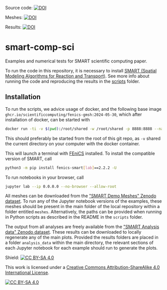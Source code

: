 Source code: [![DOI](https://zenodo.org/badge/DOI/10.5281/zenodo.11268944.svg)](https://doi.org/10.5281/zenodo.11268944)

Meshes: [![DOI](https://zenodo.org/badge/DOI/10.5281/zenodo.10480303.svg)](https://doi.org/10.5281/zenodo.10480303)

Results: [![DOI](https://zenodo.org/badge/DOI/10.5281/zenodo.11252054.svg)](https://doi.org/10.5281/zenodo.11252054)

# smart-comp-sci

Examples and numerical tests for SMART scientific computing paper.

To run the code in this repository, it is necessary to install [SMART (Spatial Modeling Algorithms for Reaction and Transport)](https://github.com/RangamaniLabUCSD/smart.git).
See more info about running the code and reproducing the results in the [scripts](scripts) folder.

## Installation

To run the scripts, we advice usage of docker, and the following base image
`ghcr.io/scientificcomputing/fenics-gmsh:2024-05-30`, which after installation of docker, can be started with

```bash
docker run -ti -v $(pwd):/root/shared -w /root/shared -p 8888:8888 --name smart-comp-sci  ghcr.io/scientificcomputing/fenics-gmsh:2024-05-30
```

This should preferably be started from the root of this git repo, as `-v` shared the current directory on your computer with the docker container.

This will launch a terminal with [FEniCS](https://bitbucket.org/fenics-project/dolfin/src/master/) installed.
To install the compatible version of SMART, call

```bash
python3 -m pip install fenics-smart[lab]==2.2.2 -U
```

To run notebooks in your browser, call

```bash
jupyter lab --ip 0.0.0.0 --no-browser --allow-root
```

All meshes can be downloaded from the ["SMART Demo Meshes" Zenodo dataset](https://zenodo.org/records/10480304).
To run any of the Jupyter notebook versions of the examples, these meshes should be present in the main folder of the local repository within a folder entitled `meshes`.
Alternatively, the paths can be provided when running in Python scripts as described in the README in the `scripts` folder.

The output from all analyses are freely available from the ["SMART Analysis data" Zenodo dataset](https://zenodo.org/doi/10.5281/zenodo.11252054).
These results can be downloaded to locally regenerate any of the main plots.
Provided the results folders are placed in a folder `analysis_data` within the main directory, the relevant sections of each Jupyter notebook for each example should run to generate the plots.

Shield: [![CC BY-SA 4.0][cc-by-sa-shield]][cc-by-sa]

This work is licensed under a
[Creative Commons Attribution-ShareAlike 4.0 International License][cc-by-sa].

[![CC BY-SA 4.0][cc-by-sa-image]][cc-by-sa]

[cc-by-sa]: http://creativecommons.org/licenses/by-sa/4.0/
[cc-by-sa-image]: https://licensebuttons.net/l/by-sa/4.0/88x31.png
[cc-by-sa-shield]: https://img.shields.io/badge/License-CC%20BY--SA%204.0-lightgrey.svg
